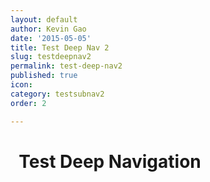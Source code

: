 ```yaml
---
layout: default
author: Kevin Gao
date: '2015-05-05'
title: Test Deep Nav 2
slug: testdeepnav2
permalink: test-deep-nav2
published: true
icon: 
category: testsubnav2
order: 2

---
```

# <i class="fa fa-info-circle" aria-hidden="true"></i>&nbsp; Test Deep Navigation